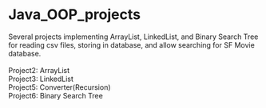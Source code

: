 # Java_OOP_projects
Several projects implementing ArrayList, LinkedList, and Binary Search Tree for reading csv files, storing in database, and allow searching for SF Movie database.\
 \
Project2: ArrayList\
Project3: LinkedList\
Project5: Converter(Recursion)\
Project6: Binary Search Tree
